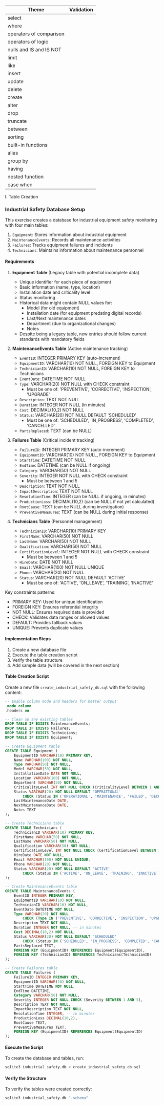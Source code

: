 

| **Theme** | **Validation** |
| --- | --- |
| select | |
| where |  |
| operators of comparison |  |
| operators of logic |  |
| nulls and IS and IS NOT |  |
| limit |  |
| like |  |
| insert |  |
| update |  |
| delete |  |
| create |  |
| alter |  |
| drop |  |
| truncate |  |
| between |  |
| sorting |  |
| built-in functions |  |
| alias |  |
| group by |  |
| having |  |
| nested function |  |
| case when |  |


I. Table Creation

### Industrial Safety Database Setup

This exercise creates a database for industrial equipment safety monitoring with four main tables:
1. `Equipment`: Stores information about industrial equipment
2. `MaintenanceEvents`: Records all maintenance activities
3. `Failures`: Tracks equipment failures and incidents
4. `Technicians`: Maintains information about maintenance personnel

#### Requirements

1. **Equipment Table** (Legacy table with potential incomplete data)
   - Unique identifier for each piece of equipment
   - Basic information (name, type, location)
   - Installation date and criticality level
   - Status monitoring
   - Historical data might contain NULL values for:
     * Model (for old equipment)
     * Installation date (for equipment predating digital records)
     * Last/Next maintenance dates
     * Department (due to organizational changes)
     * Notes
   - Despite being a legacy table, new entries should follow current standards with mandatory fields

2. **MaintenanceEvents Table** (Active maintenance tracking)
   - `EventID`: INTEGER PRIMARY KEY (auto-increment)
   - `EquipmentID`: VARCHAR(10) NOT NULL, FOREIGN KEY to Equipment
   - `TechnicianID`: VARCHAR(10) NOT NULL, FOREIGN KEY to Technicians
   - `EventDate`: DATETIME NOT NULL
   - `Type`: VARCHAR(20) NOT NULL with CHECK constraint
     * Must be one of: 'PREVENTIVE', 'CORRECTIVE', 'INSPECTION', 'UPGRADE'
   - `Description`: TEXT NOT NULL
   - `Duration`: INTEGER NOT NULL (in minutes)
   - `Cost`: DECIMAL(10,2) NOT NULL
   - `Status`: VARCHAR(20) NOT NULL DEFAULT 'SCHEDULED'
     * Must be one of: 'SCHEDULED', 'IN_PROGRESS', 'COMPLETED', 'CANCELLED'
   - `PartsReplaced`: TEXT (can be NULL)

3. **Failures Table** (Critical incident tracking)
   - `FailureID`: INTEGER PRIMARY KEY (auto-increment)
   - `EquipmentID`: VARCHAR(10) NOT NULL, FOREIGN KEY to Equipment
   - `StartTime`: DATETIME NOT NULL
   - `EndTime`: DATETIME (can be NULL if ongoing)
   - `Category`: VARCHAR(50) NOT NULL
   - `Severity`: INTEGER NOT NULL with CHECK constraint
     * Must be between 1 and 5
   - `Description`: TEXT NOT NULL
   - `ImpactDescription`: TEXT NOT NULL
   - `ResolutionTime`: INTEGER (can be NULL if ongoing, in minutes)
   - `ProductionLoss`: DECIMAL(10,2) (can be NULL if not yet calculated)
   - `RootCause`: TEXT (can be NULL during investigation)
   - `PreventiveMeasures`: TEXT (can be NULL during initial response)

4. **Technicians Table** (Personnel management)
   - `TechnicianID`: VARCHAR(10) PRIMARY KEY
   - `FirstName`: VARCHAR(50) NOT NULL
   - `LastName`: VARCHAR(50) NOT NULL
   - `Qualification`: VARCHAR(50) NOT NULL
   - `CertificationLevel`: INTEGER NOT NULL with CHECK constraint
     * Must be between 1 and 5
   - `HireDate`: DATE NOT NULL
   - `Email`: VARCHAR(100) NOT NULL UNIQUE
   - `Phone`: VARCHAR(20) NOT NULL
   - `Status`: VARCHAR(20) NOT NULL DEFAULT 'ACTIVE'
     * Must be one of: 'ACTIVE', 'ON_LEAVE', 'TRAINING', 'INACTIVE'

Key constraints patterns:
- PRIMARY KEY: Used for unique identification
- FOREIGN KEY: Ensures referential integrity
- NOT NULL: Ensures required data is provided
- CHECK: Validates data ranges or allowed values
- DEFAULT: Provides fallback values
- UNIQUE: Prevents duplicate values

#### Implementation Steps

1. Create a new database file
2. Execute the table creation script
3. Verify the table structure
4. Add sample data (will be covered in the next section)

#### Table Creation Script

Create a new file `create_industrial_safety_db.sql` with the following content:




```sql
-- Enable column mode and headers for better output
.mode column
.headers on

-- Clean up any existing tables
DROP TABLE IF EXISTS MaintenanceEvents;
DROP TABLE IF EXISTS Failures;
DROP TABLE IF EXISTS Technicians;
DROP TABLE IF EXISTS Equipment;

-- Create Equipment table
CREATE TABLE Equipment (
    EquipmentID VARCHAR(10) PRIMARY KEY,
    Name VARCHAR(100) NOT NULL,
    Type VARCHAR(50) NOT NULL,
    Model VARCHAR(50) NOT NULL,
    InstallationDate DATE NOT NULL,
    Location VARCHAR(100) NOT NULL,
    Department VARCHAR(50) NOT NULL,
    CriticalityLevel INT NOT NULL CHECK (CriticalityLevel BETWEEN 1 AND 5),
    Status VARCHAR(20) NOT NULL DEFAULT 'OPERATIONAL' 
        CHECK (Status IN ('OPERATIONAL', 'MAINTENANCE', 'FAILED', 'DECOMMISSIONED')),
    LastMaintenanceDate DATE,
    NextMaintenanceDate DATE,
    Notes TEXT
);

-- Create Technicians table
CREATE TABLE Technicians (
    TechnicianID VARCHAR(10) PRIMARY KEY,
    FirstName VARCHAR(50) NOT NULL,
    LastName VARCHAR(50) NOT NULL,
    Qualification VARCHAR(50) NOT NULL,
    CertificationLevel INT NOT NULL CHECK (CertificationLevel BETWEEN 1 AND 5),
    HireDate DATE NOT NULL,
    Email VARCHAR(100) NOT NULL UNIQUE,
    Phone VARCHAR(20) NOT NULL,
    Status VARCHAR(20) NOT NULL DEFAULT 'ACTIVE' 
        CHECK (Status IN ('ACTIVE', 'ON_LEAVE', 'TRAINING', 'INACTIVE'))
);

-- Create MaintenanceEvents table
CREATE TABLE MaintenanceEvents (
    EventID INTEGER PRIMARY KEY,
    EquipmentID VARCHAR(10) NOT NULL,
    TechnicianID VARCHAR(10) NOT NULL,
    EventDate DATETIME NOT NULL,
    Type VARCHAR(20) NOT NULL 
        CHECK (Type IN ('PREVENTIVE', 'CORRECTIVE', 'INSPECTION', 'UPGRADE')),
    Description TEXT NOT NULL,
    Duration INTEGER NOT NULL, -- in minutes
    Cost DECIMAL(10,2) NOT NULL,
    Status VARCHAR(20) NOT NULL DEFAULT 'SCHEDULED'
        CHECK (Status IN ('SCHEDULED', 'IN_PROGRESS', 'COMPLETED', 'CANCELLED')),
    PartsReplaced TEXT,
    FOREIGN KEY (EquipmentID) REFERENCES Equipment(EquipmentID),
    FOREIGN KEY (TechnicianID) REFERENCES Technicians(TechnicianID)
);

-- Create Failures table
CREATE TABLE Failures (
    FailureID INTEGER PRIMARY KEY,
    EquipmentID VARCHAR(10) NOT NULL,
    StartTime DATETIME NOT NULL,
    EndTime DATETIME,
    Category VARCHAR(50) NOT NULL,
    Severity INTEGER NOT NULL CHECK (Severity BETWEEN 1 AND 5),
    Description TEXT NOT NULL,
    ImpactDescription TEXT NOT NULL,
    ResolutionTime INTEGER, -- in minutes
    ProductionLoss DECIMAL(10,2),
    RootCause TEXT,
    PreventiveMeasures TEXT,
    FOREIGN KEY (EquipmentID) REFERENCES Equipment(EquipmentID)
);
```

#### Execute the Script

To create the database and tables, run:

```bash
sqlite3 industrial_safety.db < create_industrial_safety_db.sql
```

#### Verify the Structure

To verify the tables were created correctly:

```bash
sqlite3 industrial_safety.db ".schema"
```

